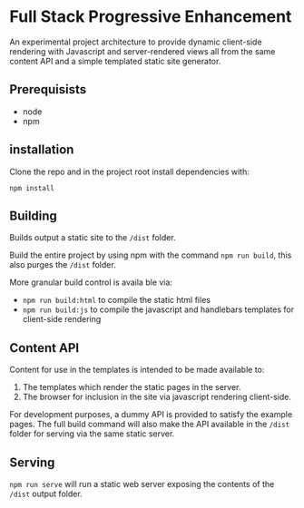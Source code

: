 # Full Stack Progressive Enhancement

An experimental project architecture to provide dynamic client-side rendering with Javascript and server-rendered views all from the same content API and a simple templated static site generator.


## Prerequisists

- node
- npm


## installation

Clone the repo and in the project root install dependencies with:

`npm install`


## Building

Builds output a static site to the `/dist` folder.

Build the entire project by using npm with the command `npm run build`, this also purges the `/dist` folder.

More granular build control is availa ble via:
- `npm run build:html` to compile the static html files
- `npm run build:js` to compile the javascript and handlebars templates for client-side rendering


## Content API

Content for use in the templates is intended to be made available to:

1. The templates which render the static pages in the server.
2. The browser for inclusion in the site via javascript rendering client-side.

For development purposes, a dummy API is provided to satisfy the example pages. The full build command will also make the API available in the `/dist` folder for serving via the same static server.


## Serving

`npm run serve` will run a static web server exposing the contents of the `/dist` output folder.



